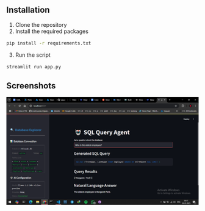 <!-- make a readme to install the required and add the screenshots -->

## Installation

1. Clone the repository
2. Install the required packages
```bash
pip install -r requirements.txt
```
3. Run the script
```bash
streamlit run app.py
```

## Screenshots

![Screenshot 1](screenshots/screenshot1.png)